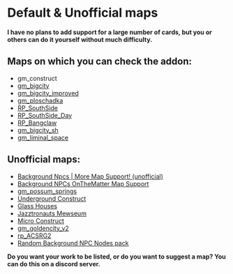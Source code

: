# Default & Unofficial maps

**I have no plans to add support for a large number of cards, but you or others can do it yourself without much difficulty.**

## Maps on which you can check the addon:
- gm_construct
- [gm_bigcity](https://steamcommunity.com/sharedfiles/filedetails/?id=105982362)
- [gm_bigcity_improved](https://steamcommunity.com/sharedfiles/filedetails/?id=815782148)
- [gm_ploschadka](https://steamcommunity.com/sharedfiles/filedetails/?id=2441768536)
- [RP_SouthSide](https://steamcommunity.com/sharedfiles/filedetails/?id=2010286798)
- [RP_SouthSide_Day](https://steamcommunity.com/sharedfiles/filedetails/?id=2028581413)
- [RP_Bangclaw](https://steamcommunity.com/sharedfiles/filedetails/?id=111863064)
- [gm_bigcity_sh](https://steamcommunity.com/sharedfiles/filedetails/?id=732957261)
- [gm_liminal_space](https://steamcommunity.com/sharedfiles/filedetails/?id=2563097753)

## Unofficial maps:
- [Background Npcs | More Map Support! (unofficial)](https://steamcommunity.com/sharedfiles/filedetails/?id=2347506501)
- [Background NPCs OnTheMatter Map Support](https://steamcommunity.com/sharedfiles/filedetails/?id=2358036755)
- [gm_possum_springs](https://steamcommunity.com/sharedfiles/filedetails/?id=2363729743)
- [Underground Construct](https://steamcommunity.com/sharedfiles/filedetails/?id=2392833035)
- [Glass Houses](https://steamcommunity.com/sharedfiles/filedetails/?id=2392243569)
- [Jazztronauts Mewseum](https://steamcommunity.com/sharedfiles/filedetails/?id=2393298145)
- [Micro Construct](https://steamcommunity.com/sharedfiles/filedetails/?id=2392875679)
- [gm_goldencity_v2](https://steamcommunity.com/sharedfiles/filedetails/?id=2515486219)
- [rp_ACSRG2](https://steamcommunity.com/sharedfiles/filedetails/?id=2417210266)
- [Random Background NPC Nodes pack](https://steamcommunity.com/sharedfiles/filedetails/?id=2399118195)

**Do you want your work to be listed, or do you want to suggest a map? You can do this on a discord server.**